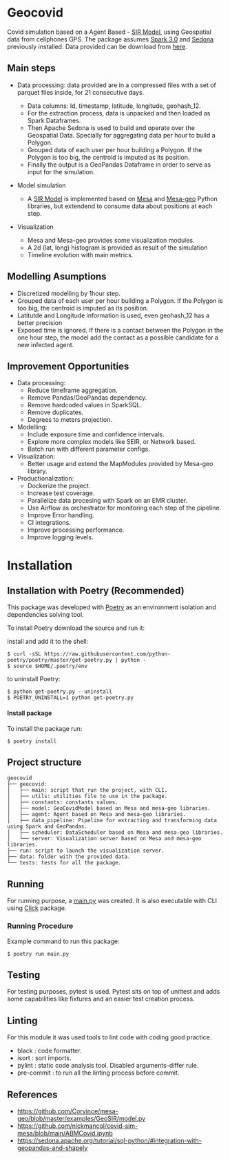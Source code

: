 # Geocovid
Covid simulation based on a Agent Based - [SIR Model](https://en.wikipedia.org/wiki/Compartmental_models_in_epidemiology#The_SIR_model), using Geospatial data from cellphones GPS.
The package assumes [Spark 3.0](https://spark.apache.org/) and [Sedona](https://sedona.apache.org/) previously installed.
Data provided can be download from [here](https://drive.google.com/drive/folders/1lR8_ijSqXj7orvrlmvIXe5flbxI31PMP).

## Main steps
* Data processing: data provided are in a compressed files with a set of parquet files inside, for 21 consecutive days.
    - Data columns: Id, timestamp, latitude, longitude, geohash_12.
    - For the extraction process, data is unpacked and then loaded as Spark Dataframes.
    -  Then Apache Sedona is used to build and operate over the Geospatial Data. Specially for aggregating data per hour to build a Polygon.
    - Grouped data of each user per hour building a Polygon. If the Polygon is too big, the centroid is imputed as its position.
    - Finally the output is a GeoPandas Dataframe in order to serve as input for the simulation.

* Model simulation
    - A [SIR Model](https://en.wikipedia.org/wiki/Compartmental_models_in_epidemiology#The_SIR_model) is implemented based on [Mesa](https://mesa.readthedocs.io/en/stable/#) and [Mesa-geo](https://github.com/Corvince/mesa-geo) Python libraries, but extendend to consume data about positions at each step.
* Visualization
    - Mesa and Mesa-geo provides some visualization modules.
    - A 2d (lat, long) histogram is provided as result of the simulation
    - Timeline evolution with main metrics.

## Modelling Asumptions
* Discretized modelling by 1hour step.
* Grouped data of each user per hour building a Polygon. If the Polygon is too big, the centroid is imputed as its position.
* Latitutde and Longitude information is used, even geohash_12 has a better precision
* Exposed time is ignored. If there is a contact between the Polygon in the one hour step, the model add the contact as a possible candidate for a new infected agent.

## Improvement Opportunities
* Data processing:
    - Reduce timeframe aggregation.
    - Remove Pandas/GeoPandas dependency.
    - Remove hardcoded values in SparkSQL.
    - Remove duplicates.
    - Degrees to meters projection.
* Modelling:
    - Include exposure time and confidence intervals.
    - Explore more complex models like SEIR, or Network based.
    - Batch run with different parameter configs.
* Visualization:
    - Better usage and extend the  MapModules provided by Mesa-geo library.
* Productionalization:
    - Dockerize the project.
    - Increase test coverage.
    - Parallelize data procesing with Spark on an EMR cluster.
    - Use Airflow as orchestrator for monitoring each step of the pipeline.
    - Improve Error handling.
    - CI integrations.
    - Improve processing performance.
    - Improve logging levels.




# Installation
## Installation with Poetry (Recommended)

This package was developed with [Poetry](https://python-poetry.org/docs/) as an environment isolation and dependencies solving tool.

To install Poetry download the source and run it:

install and add it to the shell:
```
$ curl -sSL https://raw.githubusercontent.com/python-poetry/poetry/master/get-poetry.py | python -
$ source $HOME/.poetry/env
```

to uninstall Poetry:
```
$ python get-poetry.py --uninstall
$ POETRY_UNINSTALL=1 python get-poetry.py
```

#### Install package

To install the package run:
```
$ poetry install
```

## Project structure
```
geocovid
├── geocovid:
│   ├── main: script that run the project, with CLI.
│   ├── utils: utilities file to use in the package.
│   ├── constants: constants values.
│   ├── model: GeoCovidModel based on Mesa and mesa-geo libraries.
│   ├── agent: Agent based on Mesa and mesa-geo libraries.
│   ├── data_pipeline: Pipeline for extracting and transforming data using Spark and GeoPandas.
│   ├── scheduler: DataScheduler based on Mesa and mesa-geo libraries.
│   └── server: Visualization server based on Mesa and mesa-geo libraries.
├── run: script to launch the visualization server.
├── data: folder with the provided data.
└── tests: tests for all the package.

```

## Running
For running purpose, a [main.py](./geocovid/main.py) was created. It is also executable with CLI using [Click](https://click.palletsprojects.com/en/8.0.x/) package.

### Running Procedure
Example command to run this package:
```
$ poetry run main.py
```

## Testing
For testing purposes, pytest is used. Pytest sits on top of unittest and adds some capabilities like fixtures and an easier test creation process.

## Linting
For this module it was used tools to lint code with coding good practice.
- black : code formatter.
- isort : sort imports.
- pylint : static code analysis tool. Disabled arguments-differ rule.
- pre-commit : to run all the linting process before commit.

## References
* https://github.com/Corvince/mesa-geo/blob/master/examples/GeoSIR/model.py
* https://github.com/nickmancol/covid-sim-mesa/blob/main/ABMCovid.ipynb
* https://sedona.apache.org/tutorial/sql-python/#integration-with-geopandas-and-shapely
